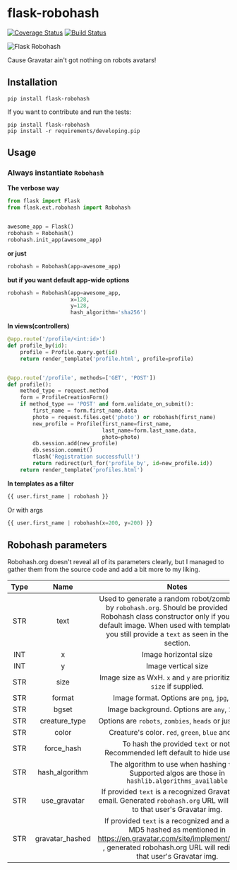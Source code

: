 # flask-robohash

[![Coverage Status](https://coveralls.io/repos/syndbg/flask-robohash/badge.svg)](https://coveralls.io/r/syndbg/flask-robohash)
[![Build Status](https://travis-ci.org/syndbg/flask-robohash.svg)](https://travis-ci.org/syndbg/flask-robohash)

![Flask Robohash](https://robohash.org/robohash?size=200x200 "Flask Robohash")

Cause Gravatar ain't got nothing on robots avatars!


## Installation


```
pip install flask-robohash
```

If you want to contribute and run the tests:

```
pip install flask-robohash
pip install -r requirements/developing.pip
```

## Usage

### Always instantiate `Robohash`


**The verbose way**
```python
from flask import Flask
from flask.ext.robohash import Robohash


awesome_app = Flask()
robohash = Robohash()
robohash.init_app(awesome_app)
```

**or just**
```python
robohash = Robohash(app=awesome_app)
```
**but if you want default app-wide options**
```python
robohash = Robohash(app=awesome_app,
                    x=128,
                    y=128,
                    hash_algorithm='sha256')
```

**In views(controllers)**

```python
@app.route('/profile/<int:id>')
def profile_by(id):
    profile = Profile.query.get(id)
    return render_template('profile.html', profile=profile)


@app.route('/profile', methods=['GET', 'POST'])
def profile():
    method_type = request.method
    form = ProfileCreationForm()
    if method_type == 'POST' and form.validate_on_submit():
        first_name = form.first_name.data
        photo = request.files.get('photo') or robohash(first_name)
        new_profile = Profile(first_name=first_name,
                              last_name=form.last_name.data,
                              photo=photo)
        db.session.add(new_profile)
        db.session.commit()
        flash('Registration successfull!')
        return redirect(url_for('profile_by', id=new_profile.id))
    return render_template('profiles.html')
```


**In templates as a filter**

 ```python
 {{ user.first_name | robohash }}
 ```

 Or with args

 ```python
 {{ user.first_name | robohash(x=200, y=200) }}
 ```


## Robohash parameters

Robohash.org doesn't reveal all of its parameters clearly, but I managed to gather them from the source code and add a bit more to my liking.


| Type  |  Name       |   Notes |   Default |   Optional |
|:-:	|:-:	      |:-:	|:-:	|:-:	|
|   STR |   text      |Used to generate a random robot/zombie/head by `robohash.org`. Should be provided to the Robohash class constructor only if you want a default image. When used with template filters, you still provide a `text` as seen in the `Usage` section.  |   flask-robohash	|   ✗	|
|   INT |   x         |Image horizontal size|   300	|   ✔	|
|   INT |   y         |Image vertical size  |  300 	|  ✔ 	|
|   STR | size        |Image size as WxH. `x` and `y` are prioritized over `size` if supplied.	|  None 	|   ✔	|
|   STR	| format      |Image format. Options are `png`, `jpg`, `bmp`   	|   None	|  ✔ 	|
|   STR	| bgset       |Image background. Options are `any`, `1`, `2`, `3`|   None |   ✔	|
|   STR	|creature_type|Options are `robots`, `zombies`, `heads` or just `1`, `2`, `3`.|   None|  ✔ 	|
|   STR |   color     |Creature's color. `red`, `green`, `blue` and etc.  	|   None|   ✔	|
|   STR	| force_hash  | To hash the provided `text` or not. Recommended left default to hide user info.  	|   True|   ✔	|
|   STR	|hash_algorithm| The algorithm to use when hashing `text`. Supported algos are those in `hashlib.algorithms_available`  	|   md5	|   ✔	|
|   STR	|use_gravatar| If provided `text` is a recognized Gravatar user email. Generated `robohash.org` URL will redirect to that user's Gravatar img.	|   False	|   ✔	|
|   STR	|gravatar_hashed| If provided `text` is a recognized and already MD5 hashed as mentioned in https://en.gravatar.com/site/implement/images/ , generated robohash.org URL will redirect to that user's Gravatar img. 	|   False	|   ✔	|
